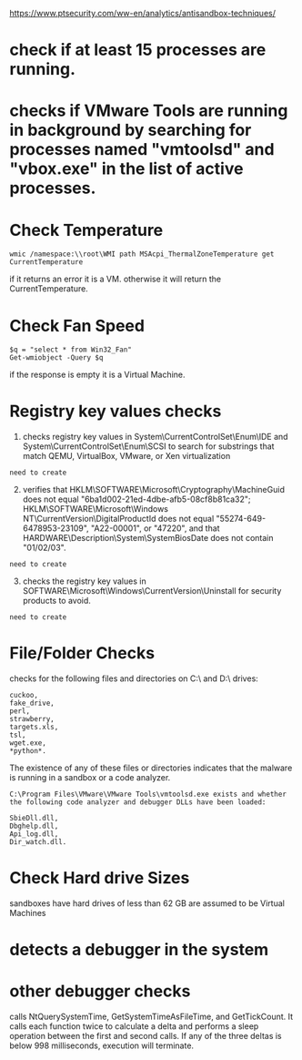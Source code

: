 https://www.ptsecurity.com/ww-en/analytics/antisandbox-techniques/

# check if at least 15 processes are running.

# checks if VMware Tools are running in background by searching for processes named "vmtoolsd" and "vbox.exe" in the list of active processes.

# Check Temperature
```
wmic /namespace:\\root\WMI path MSAcpi_ThermalZoneTemperature get CurrentTemperature
```
if it returns an error it is a VM. otherwise it will return the CurrentTemperature.


# Check Fan Speed
```
$q = "select * from Win32_Fan"
Get-wmiobject -Query $q
```
if the response is empty it is a Virtual Machine.


# Registry key values checks
1. checks registry key values in System\CurrentControlSet\Enum\IDE and System\CurrentControlSet\Enum\SCSI to search for substrings that match QEMU, VirtualBox, VMware, or Xen virtualization
```
need to create
```

2. verifies that HKLM\SOFTWARE\Microsoft\Cryptography\MachineGuid does not equal "6ba1d002-21ed-4dbe-afb5-08cf8b81ca32"; HKLM\SOFTWARE\Microsoft\Windows NT\CurrentVersion\DigitalProductId does not equal "55274-649-6478953-23109", "A22-00001", or "47220", and that HARDWARE\Description\System\SystemBiosDate does not contain "01/02/03".
```
need to create
```

3. checks the registry key values in SOFTWARE\Microsoft\Windows\CurrentVersion\Uninstall for security products to avoid.
```
need to create
```

# File/Folder Checks
checks for the following files and directories on C:\ and D:\ drives:
```
cuckoo,
fake_drive,
perl,
strawberry,
targets.xls,
tsl,
wget.exe,
*python*.
```
The existence of any of these files or directories indicates that the malware is running in a sandbox or a code analyzer.


```
C:\Program Files\VMware\VMware Tools\vmtoolsd.exe exists and whether the following code analyzer and debugger DLLs have been loaded:

SbieDll.dll,
Dbghelp.dll,
Api_log.dll,
Dir_watch.dll.
```

# Check Hard drive Sizes
sandboxes have hard drives of less than 62 GB are assumed to be Virtual Machines

#  detects a debugger in the system 

# other debugger checks
calls NtQuerySystemTime, GetSystemTimeAsFileTime, and GetTickCount. It calls each function twice to calculate a delta and performs a sleep operation between the first and second calls. If any of the three deltas is below 998 milliseconds, execution will terminate.


